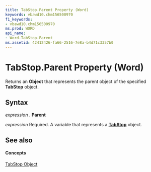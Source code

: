 ```yaml
---
title: TabStop.Parent Property (Word)
keywords: vbawd10.chm156500970
f1_keywords:
- vbawd10.chm156500970
ms.prod: WORD
api_name:
- Word.TabStop.Parent
ms.assetid: 42412426-fa66-2516-7e8a-b4d71c3357b0
---
```



# TabStop.Parent Property (Word)

Returns an  **Object** that represents the parent object of the specified **TabStop** object.


## Syntax

 _expression_ . **Parent**

 _expression_ Required. A variable that represents a **[TabStop](tabstop-object-word.md)** object.


## See also


#### Concepts


[TabStop Object](tabstop-object-word.md)

